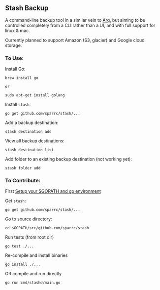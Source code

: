 Stash Backup
------------

A command-line backup tool in a similar vein to
[Arq](https://www.arqbackup.com/), but aiming to be controlled completely
from a CLI rather than a UI, and with full support for linux & mac.

Currently planned to support Amazon (S3, glacier) and Google cloud storage.

### To Use:

Install Go:

    brew install go

    or

    sudo apt-get install golang

Install `stash`:

    go get github.com/sparrc/stash/...

Add a backup destination:

    stash destination add

View all backup destinations:

    stash destination list

Add folder to an existing backup destination (not working yet):

    stash folder add

### To Contribute:

First [Setup your $GOPATH and go environment](https://golang.org/doc/code.html)

Get `stash`:

    go get github.com/sparrc/stash/...

Go to source directory:

    cd $GOPATH/src/github.com/sparrc/stash

Run tests (from root dir)

    go test ./...

Re-compile and install binaries

    go install ./...

OR compile and run directly

    go run cmd/stashd/main.go
